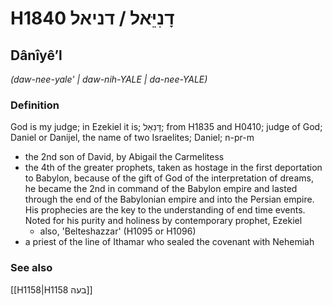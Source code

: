 # H1840 דָנִיֵּאל / דניאל

## Dânîyêʼl

_(daw-nee-yale' | daw-nih-YALE | da-nee-YALE)_

### Definition

God is my judge; in Ezekiel it is; דָּנִאֵל; from H1835 and H0410; judge of God; Daniel or Danijel, the name of two Israelites; Daniel; n-pr-m

- the 2nd son of David, by Abigail the Carmelitess
- the 4th of the greater prophets, taken as hostage in the first deportation to Babylon, because of the gift of God of the interpretation of dreams, he became the 2nd in command of the Babylon empire and lasted through the end of the Babylonian empire and into the Persian empire. His prophecies are the key to the understanding of end time events. Noted for his purity and holiness by contemporary prophet, Ezekiel
  - also, 'Belteshazzar' (H1095 or H1096)
- a priest of the line of Ithamar who sealed the covenant with Nehemiah

### See also

[[H1158|H1158 בעה]]
